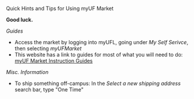 Quick Hints and Tips for Using myUF Market

**Good luck.**

_Guides_
* Access the market by logging into myUFL, going under _My Self Serivce_, then selecting _myUFMarket_
* This website has a link to guides for most of what you will need to do: [myUF Market Instruction Guides](http://hr.ufl.edu/learn-grow/just-in-time-training/myufl-toolkits/purchasing/#sims)

_Misc. Information_
* To ship something off-campus: In the _Select a new shipping address_ search bar, type "One Time"